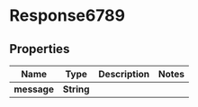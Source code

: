 
# Response6789

## Properties
Name | Type | Description | Notes
------------ | ------------- | ------------- | -------------
**message** | **String** |  | 



